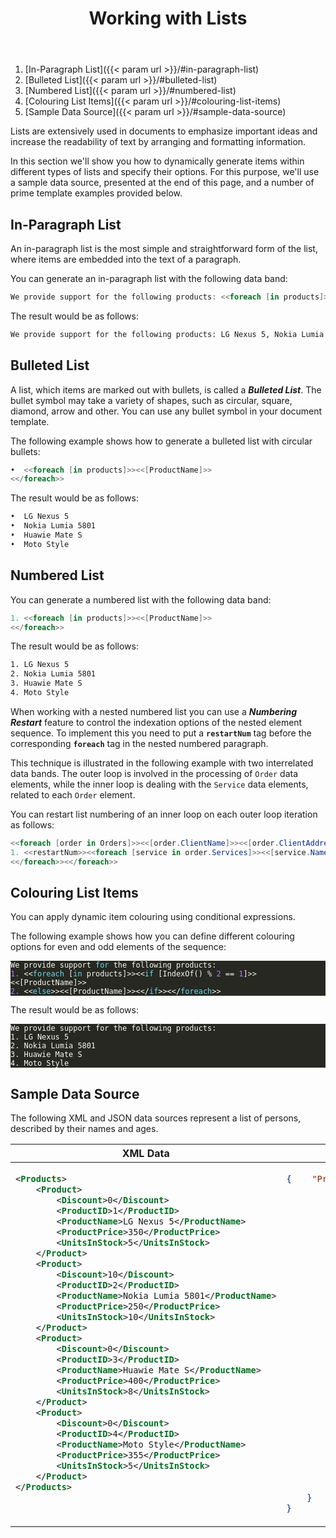 ﻿---
id: "working-with-lists"
url: "assembly/developer-guide/working-with-lists"
title: "Working with Lists"
weight: 3
productName: "GroupDocs.Assembly Cloud"
description: "Working with Lists"
keywords: ""
accent1: "background-color:#b8f2e6;color:#000;"
accent2: "background-color:#ffa69e;color:#000;"
---

1. [In-Paragraph List]({{< param url >}}/#in-paragraph-list)
2. [Bulleted List]({{< param url >}}/#bulleted-list)
3. [Numbered List]({{< param url >}}/#numbered-list)
4. [Colouring List Items]({{< param url >}}/#colouring-list-items)
5. [Sample Data Source]({{< param url >}}/#sample-data-source)

Lists are extensively used in documents to emphasize important ideas and increase the readability of text by arranging and formatting information.

In this section we'll show you how to dynamically generate items within different types of lists and specify their options. For this purpose, we'll use a sample data source, presented at the end of this page, and a number of prime template examples provided below.

## In-Paragraph List

An in-paragraph list is the most simple and straightforward form of the list, where items are embedded into the text of a paragraph.

You can generate an in-paragraph list with the following data band:

```C#
We provide support fоr the following products: <<foreach [in products]>><<[IndexOf() != 0 ? ", " : ""]>><<[ProductName]>><</foreach>>.
```

The result would be as follows:

```HTML
We provide support for the following products: LG Nexus 5, Nokia Lumia 5801, Huawie Mate S, Moto Style.
```

## Bulleted List

A list, which items are marked out with bullets, is called a ***Bulleted List***. The bullet symbol may take a variety of shapes, such as circular, square, diamond, arrow and other. You can use any bullet symbol in your document template.

The following example shows how to generate a bulleted list with circular bullets:

```C#
•  <<foreach [in products]>><<[ProductName]>>
<</foreach>>
```

The result would be as follows:

```HTML
•  LG Nexus 5
•  Nokia Lumia 5801
•  Huawie Mate S
•  Moto Style
```

## Numbered List

You can generate a numbered list with the following data band:

```C#
1. <<foreach [in products]>><<[ProductName]>>
<</foreach>>
```

The result would be as follows:

```HTML
1. LG Nexus 5
2. Nokia Lumia 5801
3. Huawie Mate S
4. Moto Style
```

When working with a nested numbered list you can use a ***Numbering Restart*** feature to control the indexation options of the nested element sequence. To implement this you need to put a **`restartNum`** tag before the corresponding **`foreach`** tag in the nested numbered paragraph.

This technique is illustrated in the following example with two interrelated data bands. The outer loop is involved in the processing of `Order` data elements, while the inner loop is dealing with the `Service` data elements, related to each `Order` element.

You can restart list numbering of an inner loop on each outer loop iteration as follows:

```C#
<<foreach [order in Orders]>><<[order.ClientName]>><<[order.ClientAddress]>>
1. <<restartNum>><<foreach [service in order.Services]>><<[service.Name]>>  
<</foreach>><</foreach>>
```

## Colouring List Items

You can apply dynamic item colouring using conditional expressions.

The following example shows how you can define different colouring options for even and odd elements of the sequence:

<div class="highlight"><pre style="color:#f8f8f2;background-color:#272822;-moz-tab-size:4;-o-tab-size:4;tab-size:4">
<code class="language-C#" data-lang="C#">We provide support <span style="color:#66d9ef">for</span> the following products:
<span style="color:#ae81ff">1.</span> &lt;&lt;<span style="color:#66d9ef">foreach</span> [<span style="color:#66d9ef">in</span> products]&gt;&gt;&lt;&lt;<span style="color:#66d9ef">if</span> [IndexOf() % <span style="color:#ae81ff">2</span> == <span style="color:#ae81ff">1</span>]&gt;&gt;<span style="{{< param accent2 >}}">&lt;&lt;[ProductName]&gt;&gt;</span>
<span style="color:#ae81ff">2.</span> &lt;&lt;<span style="color:#66d9ef">else</span>&gt;&gt;<span style="{{< param accent1 >}}">&lt;&lt;[ProductName]&gt;&gt;</span>&lt;&lt;/<span style="color:#66d9ef">if</span>&gt;&gt;&lt;&lt;/<span style="color:#66d9ef">foreach</span>&gt;&gt;
</code></pre></div>

The result would be as follows:

<div class="highlight"><pre style="color:#f8f8f2;background-color:#272822;-moz-tab-size:4;-o-tab-size:4;tab-size:4">
<code class="language-HTML" data-lang="HTML">We provide support for the following products:
<span style="{{< param accent2 >}}">1. LG Nexus 5</span>
<span style="{{< param accent1 >}}">2. Nokia Lumia 5801</span>
<span style="{{< param accent2 >}}">3. Huawie Mate S</span>
<span style="{{< param accent1 >}}">4. Moto Style</span>
</code></pre></div>

## Sample Data Source

The following XML and JSON data sources represent a list of persons, described by their names and ages.

<table>
<thead>
    <tr>
        <th>XML Data</th>
        <th>JSON Data</th>
    </tr>
</thead>
<tbody>
<tr>
<td valign="top">

```XML
<Products>
    <Product>
        <Discount>0</Discount>
        <ProductID>1</ProductID>
        <ProductName>LG Nexus 5</ProductName>
        <ProductPrice>350</ProductPrice>
        <UnitsInStock>5</UnitsInStock>
    </Product>
    <Product>
        <Discount>10</Discount>
        <ProductID>2</ProductID>
        <ProductName>Nokia Lumia 5801</ProductName>
        <ProductPrice>250</ProductPrice>
        <UnitsInStock>10</UnitsInStock>
    </Product>
    <Product>
        <Discount>0</Discount>
        <ProductID>3</ProductID>
        <ProductName>Huawie Mate S</ProductName>
        <ProductPrice>400</ProductPrice>
        <UnitsInStock>8</UnitsInStock>
    </Product>
    <Product>
        <Discount>0</Discount>
        <ProductID>4</ProductID>
        <ProductName>Moto Style</ProductName>
        <ProductPrice>355</ProductPrice>
        <UnitsInStock>5</UnitsInStock>
    </Product>
</Products>
```

</td>
<td valign="top">

```JSON
{    "Products": {
         "Product": [
            {   "Discount": "0",
                "ProductID": "1",
                "ProductName": "LG Nexus 5",
                "ProductPrice": "350",
                "UnitsInStock": "5"
            },
            {
                "Discount": "10",
                "ProductID": "2",
                "ProductName": "Nokia Lumia 5801",
                "ProductPrice": "250",
                "UnitsInStock": "10"
            },
            {
                "Discount": "0",
                "ProductID": "3",
                "ProductName": "Huawie Mate S",
                "ProductPrice": "400",
                "UnitsInStock": "8"
            },
            {
                "Discount": "0",
                "ProductID": "4",
                "ProductName": "Moto Style",
                "ProductPrice": "355",
                "UnitsInStock": "5"
            }
        ]
    }
}
```

</td>
</tr>
</tbody>
</table>
